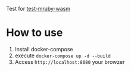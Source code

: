 Test for [test-mruby-wasm](https://github.com/noontage/test-mruby-wasm)

# How to use

1. Install docker-compose
1. execute `docker-compose up -d --build`
1. Access `http://localhost:8080` your browzer